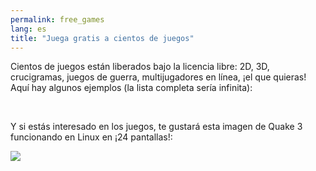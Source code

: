 ```yaml
---
permalink: free_games
lang: es
title: "Juega gratis a cientos de juegos"
---
```


Cientos de juegos están liberados bajo la licencia libre: 2D, 3D, crucigramas, juegos de guerra, multijugadores en línea, ¡el que quieras! Aquí hay algunos ejemplos (la lista completa sería infinita):

<div id="items">



<br class="clearboth" />


Y si estás interesado en los juegos, te gustará esta imagen de Quake 3 funcionando en Linux en ¡24 pantallas!:

<a href="/img/quake_24_screens.jpg"><img src="/img/quake_24_screens_thumbnail.jpg" /></a>




